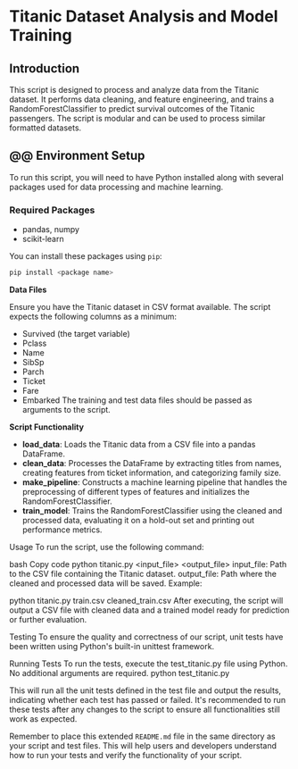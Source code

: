 # Titanic Dataset Analysis and Model Training

## Introduction
This script is designed to process and analyze data from the Titanic dataset. It performs data cleaning, and feature engineering, and trains a RandomForestClassifier to predict survival outcomes of the Titanic passengers. The script is modular and can be used to process similar formatted datasets.

## @@ Environment Setup
To run this script, you will need to have Python installed along with several packages used for data processing and machine learning.

### Required Packages
- pandas, numpy
- scikit-learn

You can install these packages using `pip`:

```bash
pip install <package name>
```

<b>Data Files</b>

Ensure you have the Titanic dataset in CSV format available. The script expects the following columns as a minimum:
  - Survived (the target variable)
  - Pclass
  - Name
  - SibSp
  - Parch
  - Ticket
  - Fare
  - Embarked
The training and test data files should be passed as arguments to the script.

<b>Script Functionality</b>
  - <b>load_data</b>: Loads the Titanic data from a CSV file into a pandas DataFrame.
  - <b>clean_data</b>: Processes the DataFrame by extracting titles from names, creating features from ticket information, and categorizing family size.
  - <b>make_pipeline</b>: Constructs a machine learning pipeline that handles the preprocessing of different types of features and initializes the RandomForestClassifier.
  - <b>train_model</b>: Trains the RandomForestClassifier using the cleaned and processed data, evaluating it on a hold-out set and printing out performance metrics.

Usage
To run the script, use the following command:

bash
Copy code
python titanic.py <input_file> <output_file>
input_file: Path to the CSV file containing the Titanic dataset.
output_file: Path where the cleaned and processed data will be saved.
Example:

python titanic.py train.csv cleaned_train.csv
After executing, the script will output a CSV file with cleaned data and a trained model ready for prediction or further evaluation.

Testing
To ensure the quality and correctness of our script, unit tests have been written using Python's built-in unittest framework.

Running Tests
To run the tests, execute the test_titanic.py file using Python. No additional arguments are required.
python test_titanic.py

This will run all the unit tests defined in the test file and output the results, indicating whether each test has passed or failed. It's recommended to run these tests after any changes to the script to ensure all functionalities still work as expected.


Remember to place this extended `README.md` file in the same directory as your script and test files. This will help users and developers understand how to run your tests and verify the functionality of your script.



